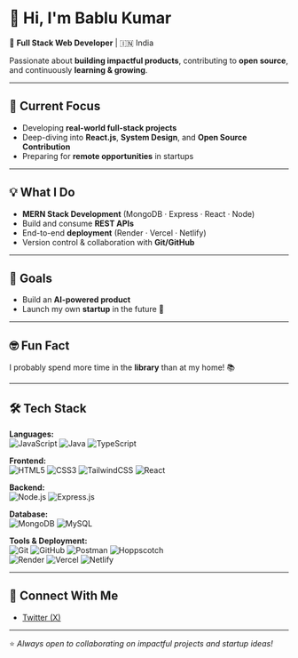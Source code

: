 # 👋 Hi, I'm Bablu Kumar  

🚀 **Full Stack Web Developer** | 🇮🇳 India  

Passionate about **building impactful products**, contributing to **open source**, and continuously **learning & growing**.  

---

## 🔭 Current Focus  
- Developing **real-world full-stack projects**  
- Deep-diving into **React.js**, **System Design**, and **Open Source Contribution**  
- Preparing for **remote opportunities** in startups  

---

## 💡 What I Do  
- **MERN Stack Development** (MongoDB · Express · React · Node)  
- Build and consume **REST APIs**  
- End-to-end **deployment** (Render · Vercel · Netlify)  
- Version control & collaboration with **Git/GitHub**  

---

## 🎯 Goals  
- Build an **AI-powered product**  
- Launch my own **startup** in the future 🚀  

---

## 🤓 Fun Fact  
I probably spend more time in the **library** than at my home! 📚  

---

## 🛠️ Tech Stack  

**Languages:**  
![JavaScript](https://img.shields.io/badge/-JavaScript-black?style=flat&logo=javascript) 
![Java](https://img.shields.io/badge/-Java-red?style=flat&logo=java)
![TypeScript](https://img.shields.io/badge/TypeScript-3178C6?style=flat&logo=typescript&logoColor=white)

**Frontend:**  
![HTML5](https://img.shields.io/badge/-HTML5-orange?style=flat&logo=html5) 
![CSS3](https://img.shields.io/badge/-CSS3-blue?style=flat&logo=css3) 
![TailwindCSS](https://img.shields.io/badge/-TailwindCSS-06B6D4?style=flat&logo=tailwindcss) 
![React](https://img.shields.io/badge/-React-61DAFB?style=flat&logo=react)

**Backend:**  
![Node.js](https://img.shields.io/badge/-Node.js-green?style=flat&logo=node.js) 
![Express.js](https://img.shields.io/badge/-Express.js-lightgrey?style=flat&logo=express)

**Database:**  
![MongoDB](https://img.shields.io/badge/-MongoDB-47A248?style=flat&logo=mongodb) 
![MySQL](https://img.shields.io/badge/-MySQL-4479A1?style=flat&logo=mysql)

**Tools & Deployment:**  
![Git](https://img.shields.io/badge/-Git-F05032?style=flat&logo=git) 
![GitHub](https://img.shields.io/badge/-GitHub-181717?style=flat&logo=github) 
![Postman](https://img.shields.io/badge/-Postman-FF6C37?style=flat&logo=postman) 
![Hoppscotch](https://img.shields.io/badge/-Hoppscotch-FF4B5C?style=flat&logo=hoppscotch)  
![Render](https://img.shields.io/badge/-Render-46E3B7?style=flat&logo=render) 
![Vercel](https://img.shields.io/badge/-Vercel-black?style=flat&logo=vercel) 
![Netlify](https://img.shields.io/badge/-Netlify-00C7B7?style=flat&logo=netlify)  

---

## 🔗 Connect With Me  
- [Twitter (X)](https://x.com/Bablukup)  

---
⭐️ *Always open to collaborating on impactful projects and startup ideas!*
